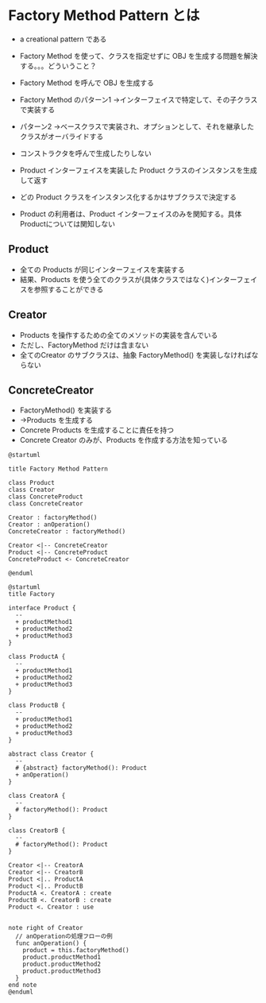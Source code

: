 # Factory Method Pattern とは
* a creational pattern である
* Factory Method を使って、クラスを指定せずに OBJ を生成する問題を解決する。。。どういうこと？
* Factory Method を呼んで OBJ を生成する
* Factory Method のパターン1 →インターフェイスで特定して、その子クラスで実装する
* パターン2 →ベースクラスで実装され、オプションとして、それを継承したクラスがオーバライドする
* コンストラクタを呼んで生成したりしない


* Product インターフェイスを実装した Product クラスのインスタンスを生成して返す
* どの Product クラスをインスタンス化するかはサブクラスで決定する
* Product の利用者は、Product インターフェイスのみを関知する。具体Productについては関知しない

## Product
* 全ての Products が同じインターフェイスを実装する
* 結果、Products を使う全てのクラスが(具体クラスではなく)インターフェイスを参照することができる

## Creator
* Products を操作するための全てのメソッドの実装を含んでいる
* ただし、FactoryMethod だけは含まない
* 全てのCreator のサブクラスは、抽象 FactoryMethod() を実装しなければならない

## ConcreteCreator
* FactoryMethod() を実装する
*  →Products を生成する
* Concrete Products を生成することに責任を持つ
* Concrete Creator のみが、Products を作成する方法を知っている

```plantuml
@startuml

title Factory Method Pattern

class Product
class Creator
class ConcreteProduct
class ConcreteCreator

Creator : factoryMethod()
Creator : anOperation()
ConcreteCreator : factoryMethod()

Creator <|-- ConcreteCreator
Product <|-- ConcreteProduct
ConcreteProduct <- ConcreteCreator

@enduml

```

```plantuml
@startuml
title Factory

interface Product {
  --
  + productMethod1
  + productMethod2
  + productMethod3
}

class ProductA {
  --
  + productMethod1
  + productMethod2
  + productMethod3
}

class ProductB {
  --
  + productMethod1
  + productMethod2
  + productMethod3
}

abstract class Creator {
  --
  # {abstract} factoryMethod(): Product
  + anOperation()
}

class CreatorA {
  --
  # factoryMethod(): Product
}

class CreatorB {
  --
  # factoryMethod(): Product
}

Creator <|-- CreatorA
Creator <|-- CreatorB
Product <|.. ProductA
Product <|.. ProductB
ProductA <. CreatorA : create
ProductB <. CreatorB : create
Product <. Creator : use


note right of Creator
  // anOperationの処理フローの例
  func anOperation() {
    product = this.factoryMethod()
    product.productMethod1
    product.productMethod2
    product.productMethod3
  }
end note
@enduml

```

